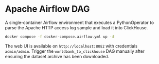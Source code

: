# Apache Airflow DAG

A single-container Airflow environment that executes a PythonOperator to parse the Apache HTTP
access log sample and load it into ClickHouse.

```bash
docker compose -f docker-compose.airflow.yml up -d
```

The web UI is available on `http://localhost:8082` with credentials `admin/admin`.  Trigger the
`worldbank_to_clickhouse` DAG manually after ensuring the dataset archive has been downloaded.
